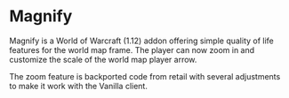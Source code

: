 # Magnify

Magnify is a World of Warcraft (1.12) addon offering simple quality of life features for the world map frame. The player can now zoom in and customize the scale of the world map player arrow.

The zoom feature is backported code from retail with several adjustments to make it work with the Vanilla client.
